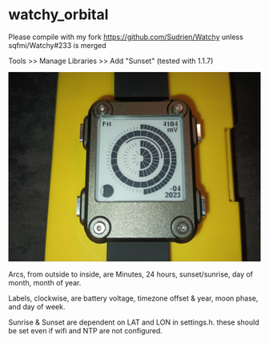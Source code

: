 # watchy_orbital


Please compile with my fork https://github.com/Sudrien/Watchy 
unless sqfmi/Watchy#233 is merged

Tools >> Manage Libraries >> Add "Sunset" (tested with 1.1.7)

![May 31, 00:05](watchy_orbital.jpg)

Arcs, from outside to inside, are Minutes, 24 hours, sunset/sunrise, day of month, month of year. 

Labels, clockwise, are battery voltage, timezone offset & year, moon phase, and day of week.

Sunrise & Sunset are dependent on LAT and LON in settings.h. these should be set even if wifi and NTP are not configured. 

